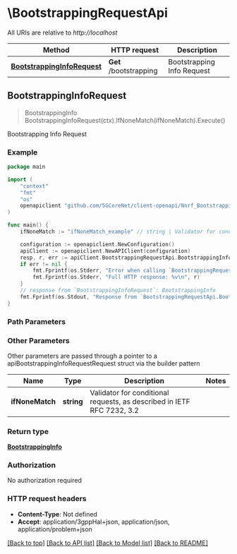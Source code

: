 # \BootstrappingRequestApi

All URIs are relative to *http://localhost*

Method | HTTP request | Description
------------- | ------------- | -------------
[**BootstrappingInfoRequest**](BootstrappingRequestApi.md#BootstrappingInfoRequest) | **Get** /bootstrapping | Bootstrapping Info Request



## BootstrappingInfoRequest

> BootstrappingInfo BootstrappingInfoRequest(ctx).IfNoneMatch(ifNoneMatch).Execute()

Bootstrapping Info Request

### Example

```go
package main

import (
    "context"
    "fmt"
    "os"
    openapiclient "github.com/5GCoreNet/client-openapi/Nnrf_Bootstrapping"
)

func main() {
    ifNoneMatch := "ifNoneMatch_example" // string | Validator for conditional requests, as described in IETF RFC 7232, 3.2 (optional)

    configuration := openapiclient.NewConfiguration()
    apiClient := openapiclient.NewAPIClient(configuration)
    resp, r, err := apiClient.BootstrappingRequestApi.BootstrappingInfoRequest(context.Background()).IfNoneMatch(ifNoneMatch).Execute()
    if err != nil {
        fmt.Fprintf(os.Stderr, "Error when calling `BootstrappingRequestApi.BootstrappingInfoRequest``: %v\n", err)
        fmt.Fprintf(os.Stderr, "Full HTTP response: %v\n", r)
    }
    // response from `BootstrappingInfoRequest`: BootstrappingInfo
    fmt.Fprintf(os.Stdout, "Response from `BootstrappingRequestApi.BootstrappingInfoRequest`: %v\n", resp)
}
```

### Path Parameters



### Other Parameters

Other parameters are passed through a pointer to a apiBootstrappingInfoRequestRequest struct via the builder pattern


Name | Type | Description  | Notes
------------- | ------------- | ------------- | -------------
 **ifNoneMatch** | **string** | Validator for conditional requests, as described in IETF RFC 7232, 3.2 | 

### Return type

[**BootstrappingInfo**](BootstrappingInfo.md)

### Authorization

No authorization required

### HTTP request headers

- **Content-Type**: Not defined
- **Accept**: application/3gppHal+json, application/json, application/problem+json

[[Back to top]](#) [[Back to API list]](../README.md#documentation-for-api-endpoints)
[[Back to Model list]](../README.md#documentation-for-models)
[[Back to README]](../README.md)

